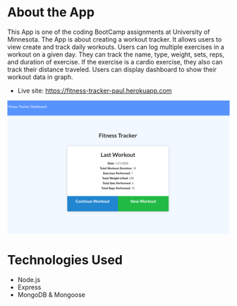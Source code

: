 # About the App

This App is one of the coding BootCamp assignments at University of Minnesota. The App is about creating a workout tracker. It allows users to view create and track daily workouts. Users can log multiple exercises in a workout on a given day. They can track the name, type, weight, sets, reps, and duration of exercise. If the exercise is a cardio exercise, they also can track their distance traveled. Users can display dashboard to show their workout data in graph.

* Live site: https://fitness-tracker-paul.herokuapp.com

![Alt text](./public/images/workout.png?raw=true "App Screenshot")


# Technologies Used

* Node.js
* Express
* MongoDB & Mongoose


